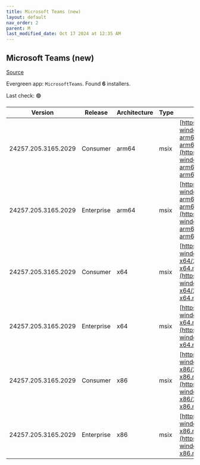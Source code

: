 ```yaml
---
title: Microsoft Teams (new)
layout: default
nav_order: 2
parent: M
last_modified_date: Oct 17 2024 at 12:35 AM
---
```


## Microsoft Teams (new)

[Source](https://www.microsoft.com/teams)

Evergreen app: `MicrosoftTeams`. Found **6** installers.

Last check: 🟢

| Version             | Release    | Architecture | Type | URI                                                                                                                                                                                                                                |
| ------------------- | ---------- | ------------ | ---- | ---------------------------------------------------------------------------------------------------------------------------------------------------------------------------------------------------------------------------------- |
| 24257.205.3165.2029 | Consumer   | arm64        | msix | [https://installer.teams.static.microsoft/production-windows-arm64/24257.205.3165.2029/MicrosoftTeams-arm64.msix](https://installer.teams.static.microsoft/production-windows-arm64/24257.205.3165.2029/MicrosoftTeams-arm64.msix) |
| 24257.205.3165.2029 | Enterprise | arm64        | msix | [https://installer.teams.static.microsoft/production-windows-arm64/24257.205.3165.2029/MSTeams-arm64.msix](https://installer.teams.static.microsoft/production-windows-arm64/24257.205.3165.2029/MSTeams-arm64.msix)               |
| 24257.205.3165.2029 | Consumer   | x64          | msix | [https://installer.teams.static.microsoft/production-windows-x64/24257.205.3165.2029/MicrosoftTeams-x64.msix](https://installer.teams.static.microsoft/production-windows-x64/24257.205.3165.2029/MicrosoftTeams-x64.msix)         |
| 24257.205.3165.2029 | Enterprise | x64          | msix | [https://installer.teams.static.microsoft/production-windows-x64/24257.205.3165.2029/MSTeams-x64.msix](https://installer.teams.static.microsoft/production-windows-x64/24257.205.3165.2029/MSTeams-x64.msix)                       |
| 24257.205.3165.2029 | Consumer   | x86          | msix | [https://installer.teams.static.microsoft/production-windows-x86/24257.205.3165.2029/MicrosoftTeams-x86.msix](https://installer.teams.static.microsoft/production-windows-x86/24257.205.3165.2029/MicrosoftTeams-x86.msix)         |
| 24257.205.3165.2029 | Enterprise | x86          | msix | [https://installer.teams.static.microsoft/production-windows-x86/24257.205.3165.2029/MSTeams-x86.msix](https://installer.teams.static.microsoft/production-windows-x86/24257.205.3165.2029/MSTeams-x86.msix)                       |
